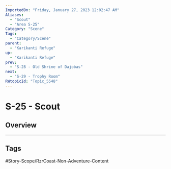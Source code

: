 ```yaml
---
ImportedOn: "Friday, January 27, 2023 12:02:47 AM"
Aliases:
  - "Scout"
  - "Area S-25"
Category: "Scene"
Tags:
  - "Category/Scene"
parent:
  - "Karikanti Refuge"
up:
  - "Karikanti Refuge"
prev:
  - "S-28 - Old Shrine of Dajobas"
next:
  - "S-29 - Trophy Room"
RWtopicId: "Topic_5548"
---
```

# S-25 - Scout
## Overview

---
## Tags
#Story-Scope/RzrCoast-Non-Adventure-Content

